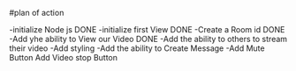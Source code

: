 #plan of action 

-initialize Node js DONE
-initialize first View DONE
-Create a Room id DONE
-Add yhe ability to View our Video DONE
-Add the ability to others to stream their video
-Add styling
-Add the ability to Create Message
-Add Mute Button
Add Video stop Button

